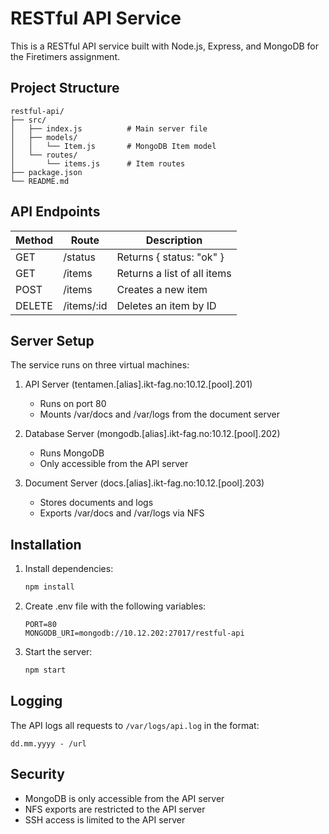 # RESTful API Service

This is a RESTful API service built with Node.js, Express, and MongoDB for the Firetimers assignment.

## Project Structure

```
restful-api/
├── src/
│   ├── index.js          # Main server file
│   ├── models/
│   │   └── Item.js       # MongoDB Item model
│   └── routes/
│       └── items.js      # Item routes
├── package.json
└── README.md
```

## API Endpoints

| Method | Route | Description |
|--------|-------|-------------|
| GET | /status | Returns { status: "ok" } |
| GET | /items | Returns a list of all items |
| POST | /items | Creates a new item |
| DELETE | /items/:id | Deletes an item by ID |

## Server Setup

The service runs on three virtual machines:

1. API Server (tentamen.[alias].ikt-fag.no:10.12.[pool].201)
   - Runs on port 80
   - Mounts /var/docs and /var/logs from the document server

2. Database Server (mongodb.[alias].ikt-fag.no:10.12.[pool].202)
   - Runs MongoDB
   - Only accessible from the API server

3. Document Server (docs.[alias].ikt-fag.no:10.12.[pool].203)
   - Stores documents and logs
   - Exports /var/docs and /var/logs via NFS

## Installation

1. Install dependencies:
   ```bash
   npm install
   ```

2. Create .env file with the following variables:
   ```
   PORT=80
   MONGODB_URI=mongodb://10.12.202:27017/restful-api
   ```

3. Start the server:
   ```bash
   npm start
   ```

## Logging

The API logs all requests to `/var/logs/api.log` in the format:
```
dd.mm.yyyy - /url
```

## Security

- MongoDB is only accessible from the API server
- NFS exports are restricted to the API server
- SSH access is limited to the API server 